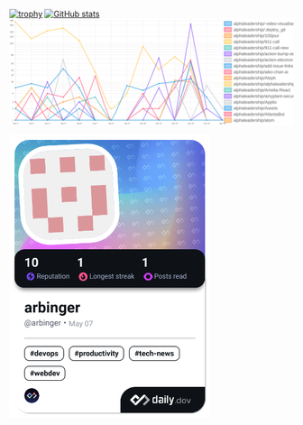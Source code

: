 [![trophy](https://github-profile-trophy.vercel.app/?username=alphaleadership)](https://github.com/ryo-ma/github-profile-trophy)
[![ GitHub stats](https://data-blake.vercel.app/api?username=anuraghazra)](https://github.com/anuraghazra/github-readme-stats)
[![Traffic View](https://github.com/alphaleadership/traffic-viewer/blob/main/output.png?raw=true)](https://github.com/alphaleadership)
<!--
**alphaleadership/alphaleadership** is a ✨ _special_ ✨ repository because its `README.md` (this file) appears on your GitHub profile.

Here are some ideas to get you started:

- 🔭 I’m currently working on ...
- 🌱 I’m currently learning ...
- 👯 I’m looking to collaborate on ...
- 🤔 I’m looking for help with ...
- 💬 Ask me about ...
- 📫 How to reach me: ...
- 😄 Pronouns: ...
- ⚡ Fun fact: ...
-->
<a href="https://app.daily.dev/alphaleadership"><img src="./devcard.png" width="356" alt="alphaleadership Dev Card"/></a>
